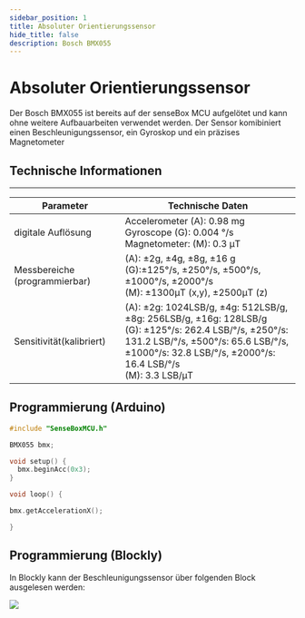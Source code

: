 ```yaml
---
sidebar_position: 1
title: Absoluter Orientierungssensor
hide_title: false
description: Bosch BMX055
---
```

# Absoluter Orientierungssensor

Der Bosch BMX055 ist bereits auf der senseBox MCU aufgelötet und kann ohne weitere Aufbauarbeiten verwendet werden. Der Sensor komibiniert einen Beschleunigungssensor, ein Gyroskop und ein präzises Magnetometer

## Technische Informationen

____________________________________________________________________
| Parameter | Technische Daten |
| --- | --- | 
|digitale Auflösung|Accelerometer (A): 0.98 mg <br/> Gyroscope (G): 0.004 °/s <br/> Magnetometer: (M): 0.3 μT |
| Messbereiche (programmierbar) |(A): ±2g, ±4g, ±8g, ±16 g <br/> (G):±125°/s, ±250°/s, ±500°/s, ±1000°/s, ±2000°/s <br/> (M): ±1300μT (x,y), ±2500μT (z) |
| Sensitivität(kalibriert)|  (A): ±2g: 1024LSB/g, ±4g: 512LSB/g, ±8g: 256LSB/g, ±16g: 128LSB/g <br/> (G): ±125°/s: 262.4 LSB/°/s, ±250°/s: 131.2 LSB/°/s, ±500°/s: 65.6 LSB/°/s, ±1000°/s: 32.8 LSB/°/s, ±2000°/s: 16.4 LSB/°/s <br/> (M): 3.3 LSB/μT |


<!-- | Parameter | Technische Daten |
| ------- | -------- |
| digitale Auflösung | Accelerometer (A): 0.98 mg Gyroscope (G): 0.004 °/s  Magnetometer: (M): 0.3 μT|
| Messbereiche (programmierbar) | (A): ±2g, ±4g, ±8g, ±16 g <br> (G):±125°/s, ±250°/s, ±500°/s, ±1000°/s, ±2000°/s <br> (M): ±1300μT (x,y), ±2500μT (z) |
| Sensitivität (kalibriert) | (A): ±2g: 1024LSB/g, ±4g: 512LSB/g, ±8g: 256LSB/g, ±16g: 128LSB/g, <br> (G): ±125°/s: 262.4 LSB/°/s, ±250°/s: 131.2 LSB/°/s, ±500°/s: 65.6 LSB/°/s, ±1000°/s: 32.8 LSB/°/s, ±2000°/s: 16.4 LSB/°/s <br> (M): 3.3 LSB/μT | -->


## Programmierung (Arduino)


```c++
#include "SenseBoxMCU.h"

BMX055 bmx;

void setup() {
  bmx.beginAcc(0x3);
}

void loop() {

bmx.getAccelerationX();

}
```
## Programmierung (Blockly)

In Blockly kann der Beschleunigungssensor über folgenden Block ausgelesen werden:

![](/img/hardware-bilder/absolut-gps/bmx-block.svg)
